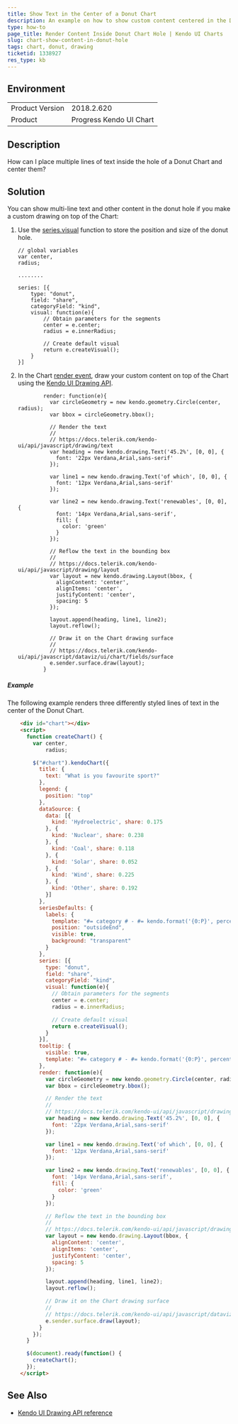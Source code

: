 ```yaml
---
title: Show Text in the Center of a Donut Chart
description: An example on how to show custom content centered in the Donut Chart.
type: how-to
page_title: Render Content Inside Donut Chart Hole | Kendo UI Charts
slug: chart-show-content-in-donut-hole
tags: chart, donut, drawing
ticketid: 1338927
res_type: kb
---
```


## Environment

<table>
	<tr>
		<td>Product Version</td>
		<td>2018.2.620</td>
	</tr>
	<tr>
		<td>Product</td>
		<td>Progress Kendo UI Chart</td>
	</tr>
</table>


## Description

How can I place multiple lines of text inside the hole of a Donut Chart and center them?

## Solution

You can show multi-line text and other content in the donut hole if you make a custom drawing on top of the Chart:

1. Use the [series.visual](/api/javascript/dataviz/ui/chart/configuration/series.visual) function to store the position and size of the donut hole.
    ```
    // global variables
    var center,
    radius;
    
    ........
    
    series: [{
        type: "donut",
        field: "share",
        categoryField: "kind",
        visual: function(e){
            // Obtain parameters for the segments
            center = e.center;
            radius = e.innerRadius;
        
            // Create default visual
            return e.createVisual();
        }
    }]
    
    ```
1. In the Chart [render event](/api/javascript/dataviz/ui/chart/events/render), draw your custom content on top of the Chart using the [Kendo UI Drawing API](/framework/drawing/overview).
    ```
            render: function(e){
              var circleGeometry = new kendo.geometry.Circle(center, radius);
              var bbox = circleGeometry.bbox();

              // Render the text
              //
              // https://docs.telerik.com/kendo-ui/api/javascript/drawing/text
              var heading = new kendo.drawing.Text('45.2%', [0, 0], {
                font: '22px Verdana,Arial,sans-serif'
              });

              var line1 = new kendo.drawing.Text('of which', [0, 0], {
                font: '12px Verdana,Arial,sans-serif'
              });

              var line2 = new kendo.drawing.Text('renewables', [0, 0], {
                font: '14px Verdana,Arial,sans-serif',
                fill: {
                  color: 'green'
                }
              });

              // Reflow the text in the bounding box
              //
              // https://docs.telerik.com/kendo-ui/api/javascript/drawing/layout
              var layout = new kendo.drawing.Layout(bbox, {
                alignContent: 'center',
                alignItems: 'center',
                justifyContent: 'center',
                spacing: 5
              });

              layout.append(heading, line1, line2);
              layout.reflow();

              // Draw it on the Chart drawing surface
              //
              // https://docs.telerik.com/kendo-ui/api/javascript/dataviz/ui/chart/fields/surface
              e.sender.surface.draw(layout);
            }
    ```

##### Example

The following example renders three differently styled lines of text in the center of the Donut Chart.

```html
    <div id="chart"></div>
    <script>
      function createChart() {
        var center,
            radius;

        $("#chart").kendoChart({
          title: {
            text: "What is you favourite sport?"
          },
          legend: {
            position: "top"
          },
          dataSource: {
            data: [{
              kind: 'Hydroelectric', share: 0.175
            }, {
              kind: 'Nuclear', share: 0.238
            }, {
              kind: 'Coal', share: 0.118
            }, {
              kind: 'Solar', share: 0.052
            }, {
              kind: 'Wind', share: 0.225
            }, {
              kind: 'Other', share: 0.192
            }]
          },
          seriesDefaults: {
            labels: {
              template: "#= category # - #= kendo.format('{0:P}', percentage)#",
              position: "outsideEnd",
              visible: true,
              background: "transparent"
            }
          },
          series: [{
            type: "donut",
            field: "share",
            categoryField: "kind",
            visual: function(e){
              // Obtain parameters for the segments
              center = e.center;
              radius = e.innerRadius;

              // Create default visual
              return e.createVisual();
            }
          }],
          tooltip: {
            visible: true,
            template: "#= category # - #= kendo.format('{0:P}', percentage) #"
          },
          render: function(e){
            var circleGeometry = new kendo.geometry.Circle(center, radius);
            var bbox = circleGeometry.bbox();

            // Render the text
            //
            // https://docs.telerik.com/kendo-ui/api/javascript/drawing/text
            var heading = new kendo.drawing.Text('45.2%', [0, 0], {
              font: '22px Verdana,Arial,sans-serif'
            });

            var line1 = new kendo.drawing.Text('of which', [0, 0], {
              font: '12px Verdana,Arial,sans-serif'
            });

            var line2 = new kendo.drawing.Text('renewables', [0, 0], {
              font: '14px Verdana,Arial,sans-serif',
              fill: {
                color: 'green'
              }
            });

            // Reflow the text in the bounding box
            //
            // https://docs.telerik.com/kendo-ui/api/javascript/drawing/layout
            var layout = new kendo.drawing.Layout(bbox, {
              alignContent: 'center',
              alignItems: 'center',
              justifyContent: 'center',
              spacing: 5
            });

            layout.append(heading, line1, line2);
            layout.reflow();

            // Draw it on the Chart drawing surface
            //
            // https://docs.telerik.com/kendo-ui/api/javascript/dataviz/ui/chart/fields/surface
            e.sender.surface.draw(layout);
          }
        });
      }

      $(document).ready(function() {
        createChart();
      });
    </script>
```

## See Also

* [Kendo UI Drawing API reference](/api/javascript/drawing/text)
